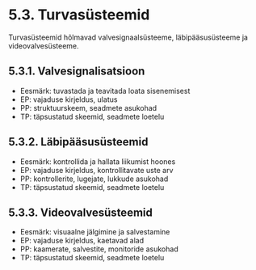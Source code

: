# 5.3. Turvasüsteemid

Turvasüsteemid hõlmavad valvesignaalsüsteeme, läbipääsusüsteeme ja videovalvesüsteeme.

## 5.3.1. Valvesignalisatsioon
* Eesmärk: tuvastada ja teavitada loata sisenemisest
* EP: vajaduse kirjeldus, ulatus
* PP: struktuurskeem, seadmete asukohad
* TP: täpsustatud skeemid, seadmete loetelu

## 5.3.2. Läbipääsusüsteemid
* Eesmärk: kontrollida ja hallata liikumist hoones
* EP: vajaduse kirjeldus, kontrollitavate uste arv
* PP: kontrollerite, lugejate, lukkude asukohad
* TP: täpsustatud skeemid, seadmete loetelu

## 5.3.3. Videovalvesüsteemid
* Eesmärk: visuaalne jälgimine ja salvestamine
* EP: vajaduse kirjeldus, kaetavad alad
* PP: kaamerate, salvestite, monitoride asukohad
* TP: täpsustatud skeemid, seadmete loetelu
